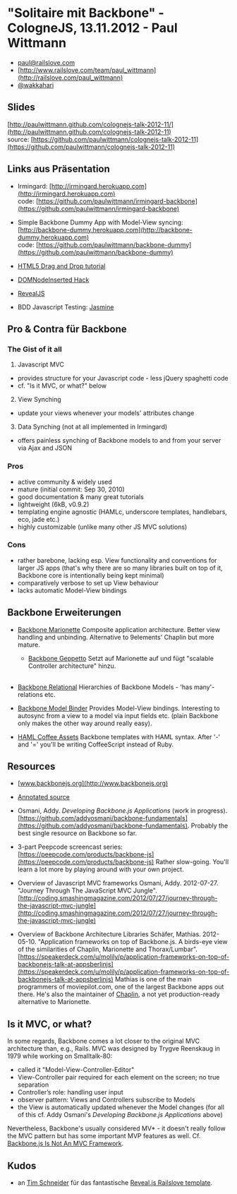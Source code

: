 "Solitaire mit Backbone" - CologneJS, 13.11.2012 - Paul Wittmann
================================================================

* [paul@railslove.com](mailto:paul@railslove.com)
* [http://www.railslove.com/team/paul_wittmann](http://railslove.com/paul_wittmann)
* [@wakkahari](http://twitter.com/wakkahari)

Slides
------
[http://paulwittmann.github.com/colognejs-talk-2012-11/](http://paulwittmann.github.com/colognejs-talk-2012-11)<br>
source: [https://github.com/paulwittmann/colognejs-talk-2012-11](https://github.com/paulwittmann/colognejs-talk-2012-11)


Links aus Präsentation
----------------------
* Irmingard: [http://irmingard.herokuapp.com](http://irmingard.herokuapp.com)<br>
  code: [https://github.com/paulwittmann/irmingard-backbone](https://github.com/paulwittmann/irmingard-backbone)

* Simple Backbone Dummy App with Model-View syncing: [http://backbone-dummy.herokuapp.com](http://backbone-dummy.herokuapp.com)<br>
  code: [https://github.com/paulwittmann/backbone-dummy](https://github.com/paulwittmann/backbone-dummy)

* [HTML5 Drag and Drop tutorial](http://www.html5rocks.com/en/tutorials/dnd/basics)
* [DOMNodeInserted Hack](http://davidwalsh.name/detect-node-insertion)
* [RevealJS](http://lab.hakim.se/reveal-js)

* BDD Javascript Testing: [Jasmine](http://pivotal.github.com/jasmine)


Pro & Contra für Backbone
-------------------------

### The Gist of it all
1. Javascript MVC
  - provides structure for your Javascript code - less jQuery spaghetti code
  - cf. "Is it MVC, or what?" below
2. View Synching
  - update your views whenever your models' attributes change
3. Data Synching (not at all implemented in Irmingard)
  - offers painless synching of Backbone models to and from your server via Ajax and JSON

### Pros
+ active community &amp; widely used
+ mature (initial commit: Sep 30, 2010)
+ good documentation &amp; many great tutorials
+ lightweight (6kB, v0.9.2)
+ templating engine agnostic (HAMLc, underscore templates, handlebars, eco, jade etc.)
+ highly customizable (unlike many other JS MVC solutions)

### Cons
- rather barebone, lacking esp. View functionality and conventions for larger JS apps (that's why there are so many libraries built on top of it, Backbone core is intentionally being kept minimal)
- comparatively verbose to set up View behaviour
- lacks automatic Model-View bindings


Backbone Erweiterungen
----------------------
* [Backbone Marionette](https://github.com/derickbailey/backbone.marionette)
  Composite application architecture. Better view handling and unbinding. Alternative to 9elements' Chaplin but more mature.
  + [Backbone Geppetto](https://github.com/ModelN/backbone.geppetto)
    Setzt auf Marionette auf und fügt "scalable Controller architecture" hinzu.<br><br>

* [Backbone Relational](github.com/PaulUithol/Backbone-relational)
  Hierarchies of Backbone Models - 'has many'-relations etc.

* [Backbone Model Binder](github.com/theironcook/Backbone.ModelBinder)
  Provides Model-View bindings. Interesting to autosync from a view to a model via input fields etc. (plain Backbone only makes the other way around really easy).

* [HAML Coffee Assets](github.com/netzpirat/haml_coffee_assets)
  Backbone templates with HAML syntax. After '-' and '=' you'll be writing CoffeeScript instead of Ruby.


Resources
---------
* [www.backbonejs.org](http://www.backbonejs.org)

* [Annotated source](http://backbonejs.org/docs/backbone.html)

* Osmani, Addy. _Developing Backbone.js Applications_ (work in progress). [https://github.com/addyosmani/backbone-fundamentals](https://github.com/addyosmani/backbone-fundamentals).
  Probably the best single resource on Backbone so far.

* 3-part Peepcode screencast series: [https://peepcode.com/products/backbone-js](https://peepcode.com/products/backbone-js)
  Rather slow-going. You'll learn a lot more by playing around with your own project.

* Overview of Javascript MVC frameworks
  Osmani, Addy. 2012-07-27. "Journey Through The JavaScript MVC Jungle". [http://coding.smashingmagazine.com/2012/07/27/journey-through-the-javascript-mvc-jungle](http://coding.smashingmagazine.com/2012/07/27/journey-through-the-javascript-mvc-jungle)

* Overview of Backbone Architecture Libraries
  Schäfer, Mathias. 2012-05-10. "Application frameworks on top of Backbone.js. A birds-eye view of the similarities of Chaplin, Marionette and Thorax/Lumbar". [https://speakerdeck.com/u/molily/p/application-frameworks-on-top-of-backbonejs-talk-at-appsberlinjs](https://speakerdeck.com/u/molily/p/application-frameworks-on-top-of-backbonejs-talk-at-appsberlinjs)
  Mathias is one of the main programmers of moviepilot.com, one of the largest Backbone apps out there. He's also the maintainer of [Chaplin](https://github.com/chaplinjs/chaplin), a not yet production-ready alternative to Marionette.


Is it MVC, or what?
-------------------
In some regards, Backbone comes a lot closer to the original MVC architecture than, e.g., Rails.
MVC was designed by Trygve Reenskaug in 1979 while working on Smalltalk-80:
  - called it "Model-View-Controller-Editor"
  - View-Controller pair required for each element on the screen; no true separation
  - Controller’s role: handling user input
  - observer pattern: Views and Controllers subscribe to Models
  - the View is automatically updated whenever the Model changes
(for all of this cf. Addy Osmani's _Developing Backbone.js Applications_ above)

Nevertheless, Backbone's usually considered MV\* - it doesn't really follow the MVC pattern but has some important MVP features as well. Cf. [Backbone.js Is Not An MVC Framework](http://lostechies.com/derickbailey/2011/12/23/backbone-js-is-not-an-mvc-framework).


Kudos
-----
+ an [Tim Schneider](http://railslove.com/team/tim_schneider) für das fantastische [Reveal.js Railslove template](https://github.com/railslove/revealjs-template).
